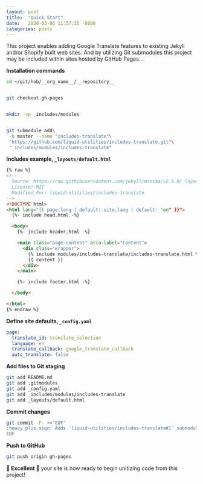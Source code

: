 ```yaml
---
layout: post
title:  "Quick Start"
date:   2020-03-06 11:57:35 -0800
categories: posts
---
```



This project enables adding Google Translate features to existing Jekyll and/or Shopify built web sites. And by utilizing Git submodules this project may be included within sites hosted by GitHub Pages...


**Installation commands**


```Bash
cd ~/git/hub/__org_name__/__repository__


git checkout gh-pages


mkdir -vp _includes/modules


git submodule add\
 -b master --name "includes-translate"\
 "https://github.com/liquid-utilities/includes-translate.git"\
 "_includes/modules/includes-translate"
```


**Includes example, `_layouts/default.html`**

```HTML
{% raw %}
<!--
  Source: https://raw.githubusercontent.com/jekyll/minima/v2.5.0/_layouts/default.html
  License: MIT
  Modified_For: liquid-utilities/includes-translate
-->
<!DOCTYPE html>
<html lang="{{ page.lang | default: site.lang | default: "en" }}">
  {%- include head.html -%}

  <body>
    {%- include header.html -%}

    <main class="page-content" aria-label="Content">
      <div class="wrapper">
        {% include modules/includes-translate/includes-translate.html %}
        {{ content }}
      </div>
    </main>

    {%- include footer.html -%}

  </body>

</html>
{% endraw %}
```


**Define site defaults, `_config.yaml`**


```YAML
page:
  translate_id: translate_selection
  language: en
  translate_callback: google_translate_callback
  auto_translate: false
```


**Add files to Git staging**


```Bash
git add README.md
git add .gitmodules
git add _config.yaml
git add _includes/modules/includes-translate
git add _layouts/default.html
```


**Commit changes**


```Bash
git commit -F- <<'EOF'
:heavy_plus_sign: Adds `liquid-utilities/includes-translate#1` submodule
EOF
```


**Push to GitHub**


```Bash
git push origin gh-pages
```


**&#x1F389; Excellent &#x1F389;** your site is now ready to begin unitizing code from this project!
